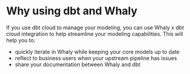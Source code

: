 # Why using dbt and Whaly

If you use dbt cloud to manage your modeling, you can use Whaly x dbt cloud integration to help streamline your modeling capabilities. This will help you to:

* quickly iterate in Whaly while keeping your core models up to date&#x20;
* reflect to business users when your upstream pipeline has issues
* share your documentation between Whaly and dbt
